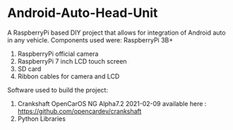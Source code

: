 # Android-Auto-Head-Unit
A RaspberryPi based DIY project that allows for integration of Android auto in any vehicle.
Components used were: 
RaspberryPi 3B+
 1. RaspberryPi official camera
 2. RaspberryPi 7 inch LCD touch screen
 3. SD card
 4. Ribbon cables for camera and LCD

Software used to build the project:
1. Crankshaft OpenCarOS NG Alpha7.2 2021-02-09 available here : https://github.com/opencardev/crankshaft
2. Python Libraries


